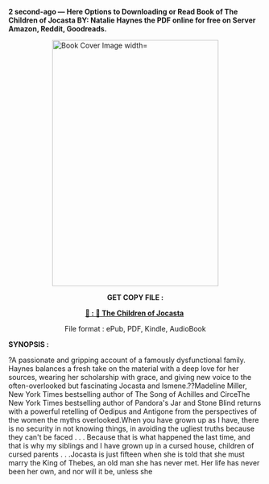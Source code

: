 <p><strong>2 second-ago &mdash; Here Options to Downloading or Read Book of The Children of Jocasta BY: Natalie Haynes the PDF online for free on Server Amazon, Reddit, Goodreads.</strong></p><p><a href="https://uk.ebookarea.xyz/?book=206196761-the-children-of-jocasta"><img style="display: block; margin-left: auto; margin-right: auto;" src="https://i.gr-assets.com/images/S/compressed.photo.goodreads.com/books/1717528473l/206196761.jpg" alt="Book Cover Image width=" width="330" height="488" /></a></p><p style="text-align: center;"><strong>GET COPY FILE :</strong></p><p style="text-align: center;"><strong><a href="https://uk.ebookarea.xyz/?book=206196761-the-children-of-jocasta" target="_blank" rel="noopener">📢 : 🔗 The Children of Jocasta</a>&nbsp;</strong></p><p style="text-align: center;">File format : ePub, PDF, Kindle, AudioBook</p><p><strong>SYNOPSIS :</strong></p><p>?A passionate and gripping account of a famously dysfunctional family. Haynes balances a fresh take on the material with a deep love for her sources, wearing her scholarship with grace, and giving new voice to the often-overlooked but fascinating Jocasta and Ismene.??Madeline Miller, New York Times bestselling author of The Song of Achilles and CirceThe New York Times bestselling author of Pandora's Jar and Stone Blind returns with a powerful retelling of Oedipus and Antigone from the perspectives of the women the myths overlooked.When you have grown up as I have, there is no security in not knowing things, in avoiding the ugliest truths because they can't be faced . . . Because that is what happened the last time, and that is why my siblings and I have grown up in a cursed house, children of cursed parents . . .Jocasta is just fifteen when she is told that she must marry the King of Thebes, an old man she has never met. Her life has never been her own, and nor will it be, unless she </p>
